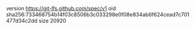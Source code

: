 version https://git-lfs.github.com/spec/v1
oid sha256:733468754b14f03c8506b3c033298e0f08e834ab6f624cead7c701477d34c2dd
size 20920
